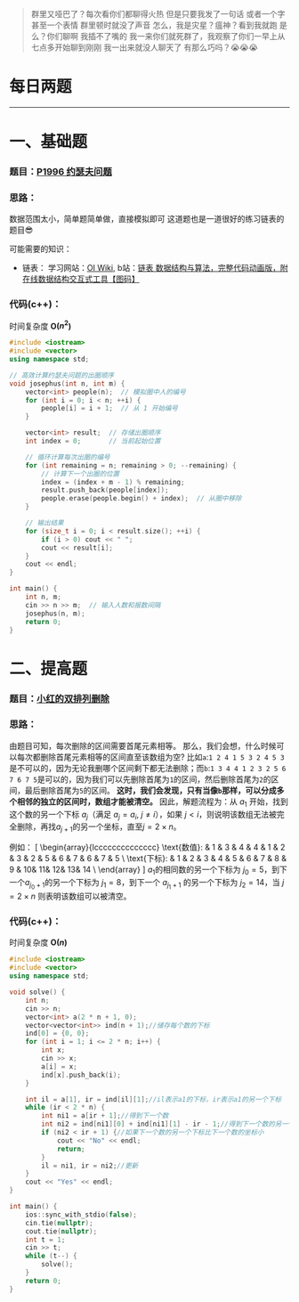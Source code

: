 >群里又哑巴了？每次看你们都聊得火热 但是只要我发了一句话 或者一个字 甚至一个表情 群里顿时就没了声音 怎么，我是灾星？瘟神？看到我就跑 是么？你们聊啊 我插不了嘴的 我一来你们就死群了，我观察了你们一早上从七点多开始聊到刚刚 我一出来就没人聊天了 有那么巧吗？😭😭😭


# 每日两题
---


# 一、基础题
### 题目：[P1996 约瑟夫问题](https://www.luogu.com.cn/problem/P1996)

### 思路：
数据范围太小，简单题简单做，直接模拟即可
这道题也是一道很好的练习链表的题目😎

可能需要的知识：
- 链表：
学习网站：[OI Wiki](https://oi-wiki.org/ds/linked-list/), b站：[链表 数据结构与算法，完整代码动画版，附在线数据结构交互式工具【图码】](https://www.bilibili.com/video/BV1ea4y1r75V/?spm_id_from=333.337.search-card.all.click&vd_source=933c136d6897dbf20ff125fb1209208f)

### 代码(c++)：
时间复杂度 **O($n^2$)**
```cpp
#include <iostream>
#include <vector>
using namespace std;

// 高效计算约瑟夫问题的出圈顺序
void josephus(int n, int m) {
    vector<int> people(n);  // 模拟圈中人的编号
    for (int i = 0; i < n; ++i) {
        people[i] = i + 1;  // 从 1 开始编号
    }

    vector<int> result;  // 存储出圈顺序
    int index = 0;       // 当前起始位置

    // 循环计算每次出圈的编号
    for (int remaining = n; remaining > 0; --remaining) {
        // 计算下一个出圈的位置
        index = (index + m - 1) % remaining;
        result.push_back(people[index]);
        people.erase(people.begin() + index);  // 从圈中移除
    }

    // 输出结果
    for (size_t i = 0; i < result.size(); ++i) {
        if (i > 0) cout << " ";
        cout << result[i];
    }
    cout << endl;
}

int main() {
    int n, m;
    cin >> n >> m;  // 输入人数和报数间隔
    josephus(n, m);
    return 0;
}
```

# 二、提高题
### 题目：[小红的双排列删除](https://ac.nowcoder.com/acm/problem/296528)
### 思路：
由题目可知，每次删除的区间需要首尾元素相等。
那么，我们会想，什么时候可以每次都删除首尾元素相等的区间直至该数组为空? 比如`a`:`1 2 4 1 5 3 2 4 5 3`是不可以的，因为无论我删哪个区间剩下都无法删除；而`b`:`1 3 4 4 1 2 3 2 5 6 7 6 7 5`是可以的，因为我们可以先删除首尾为`1`的区间，然后删除首尾为`2`的区间，最后删除首尾为`5`的区间。
**这时，我们会发现，只有当像`b`那样，可以分成多个相邻的独立的区间时，数组才能被清空。**
因此，解题流程为：从 $a_1$ 开始，找到这个数的另一个下标 $a_j$（满足 $a_j = a_i,\ j \neq i$），如果 $j < i$，则说明该数组无法被完全删除，再找$a_{j+1}$的另一个坐标，直至$j=2 \times n$。

例如：
\[
\begin{array}{lcccccccccccccc}
\text{数值}: & 1 & 3 & 4 & 4 & 1 & 2 & 3 & 2 & 5 & 6 & 7 & 6 & 7 & 5 \\
\text{下标}: & 1 & 2 & 3 & 4 & 5 & 6 & 7 & 8 & 9 & 10& 11& 12& 13& 14 \\
\end{array}
\]
$a_1$的相同数的另一个下标为 $j_0=5$，到下一个$a_{j_0+1}$的另一个下标为 $j_1=8$，到下一个 $a_{j_1+1}$ 的另一个下标为 $j_2=14$，当 $j=2 \times n$ 则表明该数组可以被清空。


### 代码(c++)：
时间复杂度 **O($n$)**

```cpp
#include <iostream>
#include <vector>
using namespace std;

void solve() {
    int n;
    cin >> n;
    vector<int> a(2 * n + 1, 0);
    vector<vector<int>> ind(n + 1);//储存每个数的下标
    ind[0] = {0, 0};
    for (int i = 1; i <= 2 * n; i++) {
        int x;
        cin >> x;
        a[i] = x;
        ind[x].push_back(i);
    }

    int il = a[1], ir = ind[il][1];//il表示a1的下标，ir表示a1的另一个下标
    while (ir < 2 * n) {
        int ni1 = a[ir + 1];//得到下一个数
        int ni2 = ind[ni1][0] + ind[ni1][1] - ir - 1;//得到下一个数的另一个下标
        if (ni2 < ir + 1) {//如果下一个数的另一个下标比下一个数的坐标小
            cout << "No" << endl;
            return;
        }
        il = ni1, ir = ni2;//更新
    }
    cout << "Yes" << endl;
}

int main() {
    ios::sync_with_stdio(false);
    cin.tie(nullptr);
    cout.tie(nullptr);
    int t = 1;
    cin >> t;
    while (t--) {
        solve();
    }
    return 0;
}
```

